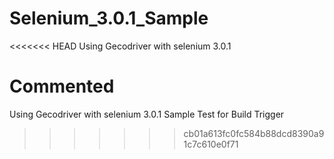 # Selenium_3.0.1_Sample
<<<<<<< HEAD
Using Gecodriver with selenium 3.0.1

Commented
=======
Using Gecodriver with selenium 3.0.1 
Sample Test for Build Trigger
>>>>>>> cb01a613fc0fc584b88dcd8390a91c7c610e0f71
